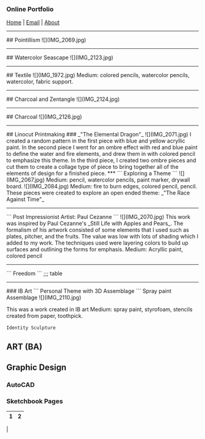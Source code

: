### Online Portfolio
[Home](https://hibah-ali.github.io/)    |   [Email](mailto:hibahalei@gmail.com)   |   [About]()
<hr>
## Pointillism
![](IMG_2069.jpg)

<hr>
## Watercolor Seascape
![](IMG_2123.jpg)
<hr>
## Textile
![](IMG_1972.jpg)
Medium: colored pencils, watercolor pencils, watercolor, fabric support.
<hr>
## Charcoal and Zentangle
![](IMG_2124.jpg)
<hr>
## Charcoal
![](IMG_2126.jpg)
<hr>
## Linocut Printmaking
### _"The Elemental Dragon"_
![](IMG_2071.jpg)
I created a random pattern in the first piece with blue and yellow acryllic paint. In the second piece I went for an ombre effect with red and blue paint to define the water and fire elements, and drew them in with colored pencil to emphasize this theme. In the third piece, I created two ombre pieces and cut them to create a collage type of piece to bring together all of the elements of design for a finished piece. 
***
```
Exploring a Theme
```
![](IMG_2067.jpg)
Medium: pencil, watercolor pencils, paint marker, drywall board.
![](IMG_2084.jpg)
Medium: fire to burn edges, colored pencil, pencil.
These pieces were created to explore an open ended theme: _"The Race Against Time"_
<hr>
```
Post Impressionist Artist: Paul Cezanne
```
![](IMG_2070.jpg)
This work was inspired by Paul Cezanne's _Still Life with Apples and Pears_. The formalism of his artwork consisted of some elements that I used such as plates, pitcher, and the fruits. The value was low with lots of shading which I added to my work. The techniques used were layering colors to build up surfaces and outlining the forms for emphasis.
Medium: Acryllic paint, colored pencil
<hr>
```
Freedom
```
;;; table
<hr>
### IB Art
```
Personal Theme with 3D Assemblage
```
Spray paint Assemblage
![](IMG_2110.jpg)

This was a work created in IB art 
Medium: spray paint, styrofoam, stencils created from paper, toothpick.

```
Identity Sculpture
```



## ART (BA)
## Graphic Design
### AutoCAD

### Sketchbook Pages
1             |  2
:-------------------------:|:-------------------------:
  |  

